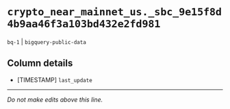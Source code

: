 # `crypto_near_mainnet_us._sbc_9e15f8d4b9aa46f3a103bd432e2fd981`
`bq-1` | `bigquery-public-data`

## Column details
* [TIMESTAMP] `last_update`

-------------------------------------------------------------------------------
*Do not make edits above this line.*
